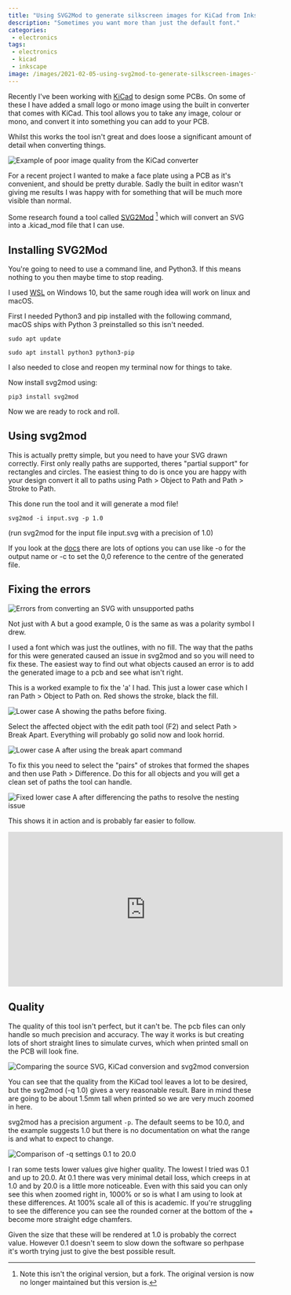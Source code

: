 ```yaml
---
title: "Using SVG2Mod to generate silkscreen images for KiCad from Inkscape"
description: "Sometimes you want more than just the default font."
categories:
 - electronics
tags:
 - electronics
 - kicad
 - inkscape
image: /images/2021-02-05-using-svg2mod-to-generate-silkscreen-images-for-kicad-from-inkscape/svgkicadsv2mod.png
---
```

Recently I've been working with [KiCad] to design some PCBs. On some of these I have added a small logo or mono image using the built in converter that comes with KiCad.  This tool allows you to take any image, colour or mono, and convert it into something you can add to your PCB.

Whilst this works the tool isn't great and does loose a significant amount of detail when converting things.

<img class="padded center"
        alt="Example of poor image quality from the KiCad converter"
        src="/images/2021-02-05-using-svg2mod-to-generate-silkscreen-images-for-kicad-from-inkscape/PoorImageQuality.png" />

For a recent project I wanted to make a face plate using a PCB as it's convenient, and should be pretty durable. Sadly the built in editor wasn't giving me results I was happy with for something that will be much more visible than normal.

Some research found a tool called [SVG2Mod](svg2mod) [^svg2mod1] which will convert an SVG into a .kicad_mod file that I can use.

<!-- more -->

## Installing SVG2Mod

You're going to need to use a command line, and Python3. If this means nothing to you then maybe time to stop reading.

I used [WSL] on Windows 10, but the same rough idea will work on linux and macOS.

First I needed Python3 and pip installed with the following command, macOS ships with Python 3 preinstalled so this isn't needed.

`sudo apt update`

`sudo apt install python3 python3-pip`

I also needed to close and reopen my terminal now for things to take.

Now install svg2mod using:

`pip3 install svg2mod`

Now we are ready to rock and roll.

## Using svg2mod

This is actually pretty simple, but you need to have your SVG drawn correctly. First only really paths are supported, theres "partial support" for rectangles and circles. The easiest thing to do is once you are happy with your design convert it all to paths using Path > Object to Path and Path > Stroke to Path.

This done run the tool and it will generate a mod file!

`svg2mod -i input.svg -p 1.0`

(run svg2mod for the input file input.svg with a precision of 1.0)

If you look at the [docs][svg2mod] there are lots of options you can use like -o for the output name or -c to set the 0,0 reference to the centre of the generated file.

## Fixing the errors

<img class="padded center"
        alt="Errors from converting an SVG with unsupported paths"
        src="/images/2021-02-05-using-svg2mod-to-generate-silkscreen-images-for-kicad-from-inkscape/ErrorMessages.png" />

Not just with A but a good example, 0 is the same as was a polarity symbol I drew.  

I used a font which was just the outlines, with no fill.  The way that the paths for this were generated caused an issue in svg2mod and so you will need to fix these.  The easiest way to find out what objects caused an error is to add the generated image to a pcb and see what isn't right.

This is a worked example to fix the 'a' I had.  This just a lower case which I ran Path > Object to Path on.  Red shows the stroke, black the fill.

<img class="padded center"
        alt="Lower case A showing the paths before fixing."
        src="/images/2021-02-05-using-svg2mod-to-generate-silkscreen-images-for-kicad-from-inkscape/A-outline.png" />

Select the affected object with the edit path tool (F2) and select Path > Break Apart.  Everything will probably go solid now and look horrid.

<img class="padded center"
        alt="Lower case A after using the break apart command"
        src="/images/2021-02-05-using-svg2mod-to-generate-silkscreen-images-for-kicad-from-inkscape/A-broken.png" />

To fix this you need to select the "pairs" of strokes that formed the shapes and then use Path > Difference. Do this for all objects and you will get a clean set of paths the tool can handle.

<img class="padded center"
        alt="Fixed lower case A after differencing the paths to resolve the nesting issue"
        src="/images/2021-02-05-using-svg2mod-to-generate-silkscreen-images-for-kicad-from-inkscape/A-fixed.png" />

This shows it in action and is probably far easier to follow.

<iframe width="560" height="315" src="https://www.youtube.com/embed/aaMOUHN18pM" frameborder="0" allow="accelerometer; autoplay; clipboard-write; encrypted-media; gyroscope; picture-in-picture" allowfullscreen></iframe>

## Quality

The quality of this tool isn't perfect, but it can't be.  The pcb files can only handle so much precision and accuracy. The way it works is but creating lots of short straight lines to simulate curves, which when printed small on the PCB will look fine.

<img class="padded center"
        alt="Comparing the source SVG, KiCad conversion and svg2mod conversion"
        src="/images/2021-02-05-using-svg2mod-to-generate-silkscreen-images-for-kicad-from-inkscape/svgkicadsv2mod.png" />

You can see that the quality from the KiCad tool leaves a lot to be desired, but the svg2mod (-q 1.0) gives a very reasonable result.  Bare in mind these are going to be about 1.5mm tall when printed so we are very much zoomed in here.

svg2mod has a precision argument `-p`.  The default seems to be 10.0, and the example suggests 1.0 but there is no documentation on what the range is and what to expect to change.

<img class="padded center"
        alt="Comparison of -q settings 0.1 to 20.0"
        src="/images/2021-02-05-using-svg2mod-to-generate-silkscreen-images-for-kicad-from-inkscape/QualityComapre.png" />

I ran some tests lower values give higher quality. The lowest I tried was 0.1 and up to 20.0.  At 0.1 there was very minimal detail loss, which creeps in at 1.0 and by 20.0 is a little more noticeable.  Even with this said you can only see this when zoomed right in, 1000% or so is what I am using to look at these differences.  At 100% scale all of this is academic.  If you're struggling to see the difference you can see the rounded corner at the bottom of the + become more straight edge chamfers.

Given the size that these will be rendered at 1.0 is probably the correct value.  However 0.1 doesn't seem to slow down the software so perhpase it's worth trying just to give the best possible result.

[^svg2mod1]: Note this isn't the original version, but a fork.  The original version is now no longer maintained but this version is.

[KiCad]: https://kicad.org
[svg2mod]: https://github.com/svg2mod/svg2mod
[WSL]: https://docs.microsoft.com/en-us/windows/wsl/install-win10
[Homebrew]: https://brew.sh
